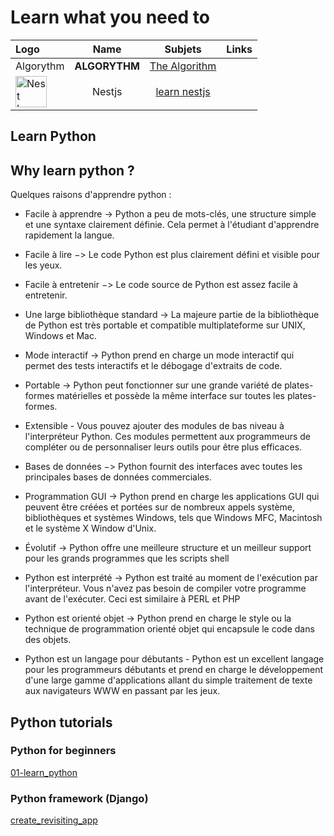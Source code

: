 # Learn what you need to 

| Logo | Name | Subjets  | Links |
|:-----|:--------:|:--------:|------:|
|  Algorythm  | **ALGORYTHM** | [The Algorithm](https://github.com/TheAlgorithms) | | 
| <img src="https://nestjs.com/img/logo-small.svg" width="50" alt="Nest Logo" /> | Nestjs | [learn nestjs](https://github.com/alban-okoby/learn-all-things-you-need/tree/main/nestjs) | 

## Learn Python 
## Why learn python ? 
Quelques raisons d'apprendre python :
- Facile à apprendre -> Python a peu de mots-clés, une structure simple et une syntaxe clairement définie. Cela permet à l'étudiant d'apprendre rapidement la langue.

- Facile à lire −> Le code Python est plus clairement défini et visible pour les yeux.
- Facile à entretenir −> Le code source de Python est assez facile à entretenir.
- Une large bibliothèque standard -> La majeure partie de la bibliothèque de Python est très portable et compatible multiplateforme sur UNIX, Windows et Mac.
- Mode interactif -> Python prend en charge un mode interactif qui permet des tests interactifs et le débogage d'extraits de code.
- Portable -> Python peut fonctionner sur une grande variété de plates-formes matérielles et possède la même interface sur toutes les plates-formes.
- Extensible - Vous pouvez ajouter des modules de bas niveau à l'interpréteur Python. Ces modules permettent aux programmeurs de compléter ou de personnaliser leurs outils pour être plus efficaces.
- Bases de données −> Python fournit des interfaces avec toutes les principales bases de données commerciales.
- Programmation GUI -> Python prend en charge les applications GUI qui peuvent être créées et portées sur de nombreux appels système, bibliothèques et systèmes Windows, tels que Windows MFC, Macintosh et le système X Window d'Unix.
- Évolutif -> Python offre une meilleure structure et un meilleur support pour les grands programmes que les scripts shell
- Python est interprété -> Python est traité au moment de l'exécution par l'interpréteur. Vous n'avez pas besoin de compiler votre programme avant de l'exécuter. Ceci est similaire à PERL et PHP 
- Python est orienté objet -> Python prend en charge le style ou la technique de programmation orienté objet qui encapsule le code dans des objets.
- Python est un langage pour débutants - Python est un excellent langage pour les programmeurs débutants et prend en charge le développement d'une large gamme d'applications allant du simple traitement de texte aux navigateurs WWW en passant par les jeux.

## Python tutorials 
### Python for beginners
[01-learn_python](https://thepythonguru.com/)

### Python framework (Django)
[create_revisiting_app](https://overiq.com/django-1-10/revisiting-cadmin-app/)


